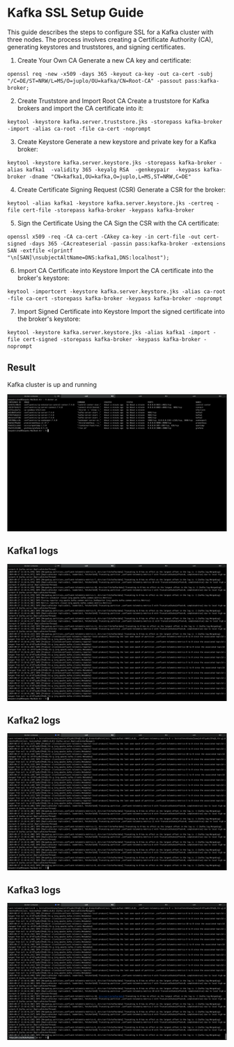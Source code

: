 # Kafka SSL Setup Guide

This guide describes the steps to configure SSL for a Kafka cluster with three nodes. The process involves creating a Certificate Authority (CA), generating keystores and truststores, and signing certificates.


1. Create Your Own CA
Generate a new CA key and certificate:

```
openssl req -new -x509 -days 365 -keyout ca-key -out ca-cert -subj "/C=DE/ST=NRW/L=MS/O=juplo/OU=kafka/CN=Root-CA" -passout pass:kafka-broker;
```

2. Create Truststore and Import Root CA
Create a truststore for Kafka brokers and import the CA certificate into it:
```
keytool -keystore kafka.server.truststore.jks -storepass kafka-broker -import -alias ca-root -file ca-cert -noprompt
```
3. Create Keystore
Generate a new keystore and private key for a Kafka broker:
```
keytool -keystore kafka.server.keystore.jks -storepass kafka-broker -alias kafka1  -validity 365 -keyalg RSA  -genkeypair  -keypass kafka-broker -dname "CN=kafka1,OU=kafka,O=juplo,L=MS,ST=NRW,C=DE"
```

4. Create Certificate Signing Request (CSR)
Generate a CSR for the broker:
```
keytool -alias kafka1 -keystore kafka.server.keystore.jks -certreq -file cert-file -storepass kafka-broker -keypass kafka-broker
```

5. Sign the Certificate Using the CA
Sign the CSR with the CA certificate:
```
openssl x509 -req -CA ca-cert -CAkey ca-key -in cert-file -out cert-signed -days 365 -CAcreateserial -passin pass:kafka-broker -extensions SAN -extfile <(printf "\n[SAN]\nsubjectAltName=DNS:kafka1,DNS:localhost");
```

6. Import CA Certificate into Keystore
Import the CA certificate into the broker's keystore:
```
keytool -importcert -keystore kafka.server.keystore.jks -alias ca-root -file ca-cert -storepass kafka-broker -keypass kafka-broker -noprompt
```

7. Import Signed Certificate into Keystore
Import the signed certificate into the broker's keystore:
```
keytool -keystore kafka.server.keystore.jks -alias kafka1 -import -file cert-signed -storepass kafka-broker -keypass kafka-broker -noprompt
```

## Result
Kafka cluster is up and running

![alt text](kafka-cluster.png)

## Kafka1 logs

![alt text](kafka1-logs.png)

## Kafka2 logs

![alt text](kafka2-logs.png)

## Kafka3 logs

![alt text](kafka3-logs.png)